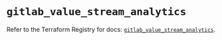 # `gitlab_value_stream_analytics`

Refer to the Terraform Registry for docs: [`gitlab_value_stream_analytics`](https://registry.terraform.io/providers/gitlabhq/gitlab/18.5.0/docs/resources/value_stream_analytics).
